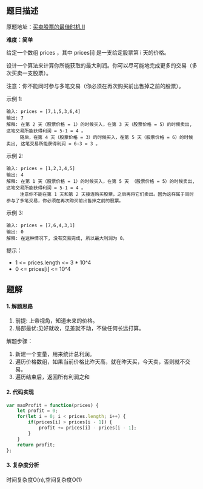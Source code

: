 ## 题目描述

原题地址：[买卖股票的最佳时机 II](https://leetcode-cn.com/problems/best-time-to-buy-and-sell-stock-ii/)

**难度：简单**

给定一个数组 prices ，其中 prices[i] 是一支给定股票第 i 天的价格。

设计一个算法来计算你所能获取的最大利润。你可以尽可能地完成更多的交易（多次买卖一支股票）。

注意：你不能同时参与多笔交易（你必须在再次购买前出售掉之前的股票）。

示例 1:
```
输入: prices = [7,1,5,3,6,4]
输出: 7
解释: 在第 2 天（股票价格 = 1）的时候买入，在第 3 天（股票价格 = 5）的时候卖出, 这笔交易所能获得利润 = 5-1 = 4 。
     随后，在第 4 天（股票价格 = 3）的时候买入，在第 5 天（股票价格 = 6）的时候卖出, 这笔交易所能获得利润 = 6-3 = 3 。
```
示例 2:
```
输入: prices = [1,2,3,4,5]
输出: 4
解释: 在第 1 天（股票价格 = 1）的时候买入，在第 5 天 （股票价格 = 5）的时候卖出, 这笔交易所能获得利润 = 5-1 = 4 。
     注意你不能在第 1 天和第 2 天接连购买股票，之后再将它们卖出。因为这样属于同时参与了多笔交易，你必须在再次购买前出售掉之前的股票。
```
示例 3:
```
输入: prices = [7,6,4,3,1]
输出: 0
解释: 在这种情况下, 没有交易完成, 所以最大利润为 0。
```

提示：
- 1 <= prices.length <= 3 * 10^4
- 0 <= prices[i] <= 10^4

## 题解
#### 1. 解题思路
1. 前提: 上帝视角，知道未来的价格。
2. 局部最优:见好就收，见差就不动，不做任何长远打算。

解题步骤：
1. 新建一个变量，用来统计总利润。
2. 遍历价格数组，如果当前价格比昨天高，就在昨天买，今天卖，否则就不交易。
3. 遍历结束后，返回所有利润之和

#### 2. 代码实现
```js
var maxProfit = function(prices) {
    let profit = 0;
    for(let i = 0; i < prices.length; i++) {
        if(prices[i] > prices[i - 1]) {
            profit += prices[i] - prices[i - 1];
        }
    }
    return profit;
};
```

#### 3. 复杂度分析
时间复杂度O(n),空间复杂度O(1)